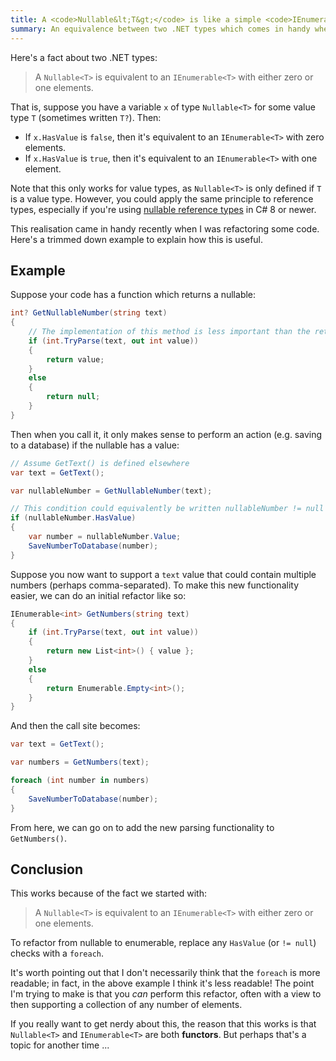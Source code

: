 ```yaml
---
title: A <code>Nullable&lt;T&gt;</code> is like a simple <code>IEnumerable&lt;T&gt;</code>
summary: An equivalence between two .NET types which comes in handy when refactoring.
---
```


Here's a fact about two .NET types:

> A `Nullable<T>` is equivalent to an `IEnumerable<T>` with either zero or one
> elements.

That is, suppose you have a variable `x` of type `Nullable<T>` for some value
type `T` (sometimes written `T?`). Then:

- If `x.HasValue` is `false`, then it's equivalent to an `IEnumerable<T>` with
  zero elements.
- If `x.HasValue` is `true`, then it's equivalent to an `IEnumerable<T>` with
  one element.

Note that this only works for value types, as `Nullable<T>` is only defined if
`T` is a value type. However, you could apply the same principle to reference
types, especially if you're using [nullable reference
types](https://learn.microsoft.com/en-us/dotnet/csharp/language-reference/builtin-types/nullable-reference-types)
in C# 8 or newer.

This realisation came in handy recently when I was refactoring some code. Here's
a trimmed down example to explain how this is useful.

## Example

Suppose your code has a function which returns a nullable:

```cs
int? GetNullableNumber(string text)
{
    // The implementation of this method is less important than the return type
    if (int.TryParse(text, out int value))
    {
        return value;
    }
    else
    {
        return null;
    }
}
```

Then when you call it, it only makes sense to perform an action (e.g. saving to
a database) if the nullable has a value:

```cs
// Assume GetText() is defined elsewhere
var text = GetText();

var nullableNumber = GetNullableNumber(text);

// This condition could equivalently be written nullableNumber != null
if (nullableNumber.HasValue)
{
    var number = nullableNumber.Value;
    SaveNumberToDatabase(number);
}
```

Suppose you now want to support a `text` value that could contain multiple
numbers (perhaps comma-separated). To make this new functionality easier, we can
do an initial refactor like so:

```cs
IEnumerable<int> GetNumbers(string text)
{
    if (int.TryParse(text, out int value))
    {
        return new List<int>() { value };
    }
    else
    {
        return Enumerable.Empty<int>();
    }
}
```

And then the call site becomes:

```cs
var text = GetText();

var numbers = GetNumbers(text);

foreach (int number in numbers)
{
    SaveNumberToDatabase(number);
}
```

From here, we can go on to add the new parsing functionality to `GetNumbers()`.

## Conclusion

This works because of the fact we started with:

> A `Nullable<T>` is equivalent to an `IEnumerable<T>` with either zero or one
> elements.

To refactor from nullable to enumerable, replace any `HasValue` (or `!= null`)
checks with a `foreach`.

It's worth pointing out that I don't necessarily think that the `foreach` is
more readable; in fact, in the above example I think it's less readable! The
point I'm trying to make is that you _can_ perform this refactor, often with a
view to then supporting a collection of any number of elements.

If you really want to get nerdy about this, the reason that this works is that
`Nullable<T>` and `IEnumerable<T>` are both **functors**. But perhaps that's a
topic for another time ...
